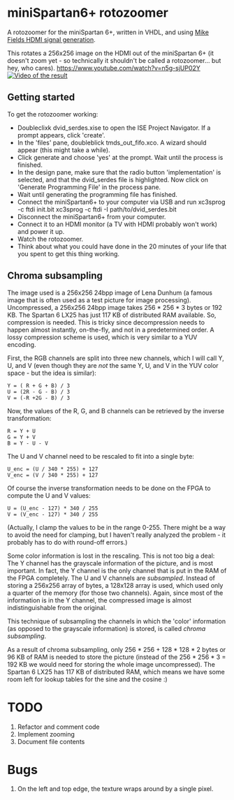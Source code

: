 # miniSpartan6+ rotozoomer
A rotozoomer for the miniSpartan 6+, written in VHDL, and using [Mike Fields HDMI signal generation](https://github.com/scarabhardware/miniSpartan6-plus).

This rotates a 256x256 image on the HDMI out of the miniSpartan 6+ (it doesn't zoom yet - so technically it shouldn't be called a rotozoomer... but hey, who cares).
https://www.youtube.com/watch?v=n5g-sjUP02Y
[![Video of the result](https://img.youtube.com/vi/n5g-sjUP02Y/hqdefault.jpg)](https://www.youtube.com/watch?v=n5g-sjUP02Y)

## Getting started

To get the rotozoomer working:
  - Doubleclixk dvid_serdes.xise to open the ISE Project Navigator. If a prompt appears, click 'create'.
  - In the 'files' pane, doubleblick tmds_out_fifo.xco. A wizard should appear (this might take a while).
  - Click generate and choose 'yes' at the prompt. Wait until the process is finished.
  - In the design pane, make sure that the radio button 'implementation' is selected, and that the dvid_serdes file is highlighted. Now click on 'Generate Programming File' in the process pane.
  - Wait until generating the programming file has finished.
  - Connect the miniSpartan6+ to your computer via USB and run
    xc3sprog -c ftdi init.bit
    xc3sprog -c ftdi -I path/to/dvid_serdes.bit
  - Disconnect the miniSpartan6+ from your computer.
  - Connect it to an HDMI monitor (a TV with HDMI probably won't work) and power it up.
  - Watch the rotozoomer.
  - Think about what you could have done in the 20 minutes of your life that you spent to get this thing working.

## Chroma subsampling

The image used is a 256x256 24bpp image of Lena Dunhum (a famous image that is often used as a test picture for image processing). Uncompressed, a 256x256 24bpp image takes 256 * 256 * 3 bytes or 192 KB. The Spartan 6 LX25 has just 117 KB of distributed RAM available. So, compression is needed. This is tricky since decompression needs to happen almost instantly, on-the-fly, and not in a predetermined order. A lossy compression scheme is used, which is very similar to a YUV encoding.

First, the RGB channels are split into three new channels, which I will call Y, U, and V (even though they are *not* the same Y, U, and V in the YUV color space - but the idea is similar):
    
    Y = ( R + G + B) / 3
    U = (2R - G - B) / 3
    V = (-R +2G - B) / 3

Now, the values of the R, G, and B channels can be retrieved by the inverse transformation:
    
    R = Y + U
    G = Y + V
    B = Y - U - V

The U and V channel need to be rescaled to fit into a single byte:
    
    U_enc = (U / 340 * 255) + 127
    V_enc = (V / 340 * 255) + 127

Of course the inverse transformation needs to be done on the FPGA to compute the U and V values:
    
    U = (U_enc - 127) * 340 / 255
    V = (V_enc - 127) * 340 / 255

(Actually, I clamp the values to be in the range 0-255. There might be a way to avoid the need for clamping, but I haven't really analyzed the problem - it probably has to do with round-off errors.)

Some color information is lost in the rescaling. This is not too big a deal: The Y channel has the grayscale information of the picture, and is most important. In fact, the Y channel is the only channel that is put in the RAM of the FPGA completely. The U and V channels are *subsampled*. Instead of storing a 256x256 array of bytes, a 128x128 array is used, which used only a quarter of the memory (for those two channels). Again, since most of the information is in the Y channel, the compressed image is almost indistinguishable from the original.

This technique of subsampling the channels in which the 'color' information (as opposed to the grayscale information) is stored, is called *chroma subsampling*.

As a result of chroma subsampling, only 256 * 256 + 128 * 128 * 2 bytes or 96 KB of RAM is needed to store the picture (instead of the 256 * 256 * 3 = 192 KB we would need for storing the whole image uncompressed). The Spartan 6 LX25 has 117 KB of distributed RAM, which means we have some room left for lookup tables for the sine and the cosine :)

# TODO
1. Refactor and comment code
2. Implement zooming
3. Document file contents

# Bugs
1. On the left and top edge, the texture wraps around by a single pixel.
